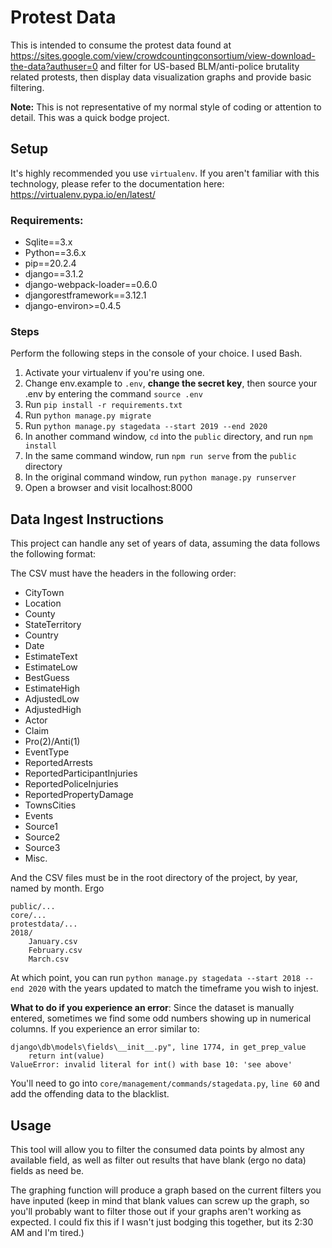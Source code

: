 # Protest Data

This is intended to consume the protest data found at https://sites.google.com/view/crowdcountingconsortium/view-download-the-data?authuser=0
and filter for US-based BLM/anti-police brutality related protests, then display data visualization graphs and provide basic filtering.

**Note:** This is not representative of my normal style of coding or attention to detail. This was a quick bodge project.

## Setup

It's highly recommended you use `virtualenv`. If you aren't familiar with this technology, please refer to the documentation here:
https://virtualenv.pypa.io/en/latest/

### Requirements:

- Sqlite==3.x
- Python==3.6.x
- pip==20.2.4
- django==3.1.2
- django-webpack-loader==0.6.0
- djangorestframework==3.12.1
- django-environ>=0.4.5

### Steps

Perform the following steps in the console of your choice. I used Bash.

1. Activate your virtualenv if you're using one.
2. Change env.example to `.env`, **change the secret key**, then source your .env by entering the command `source .env`
3. Run `pip install -r requirements.txt`
4. Run `python manage.py migrate`
5. Run `python manage.py stagedata --start 2019 --end 2020`
6. In another command window, `cd` into the `public` directory, and run `npm install`
7. In the same command window, run `npm run serve` from the `public` directory
8. In the original command window, run `python manage.py runserver`
9. Open a browser and visit localhost:8000

## Data Ingest Instructions

This project can handle any set of years of data, assuming the data follows the following format:

The CSV must have the headers in the following order:

- CityTown
- Location
- County
- StateTerritory
- Country
- Date
- EstimateText
- EstimateLow
- BestGuess
- EstimateHigh
- AdjustedLow
- AdjustedHigh
- Actor
- Claim
- Pro(2)/Anti(1)
- EventType
- ReportedArrests
- ReportedParticipantInjuries
- ReportedPoliceInjuries
- ReportedPropertyDamage
- TownsCities
- Events
- Source1
- Source2
- Source3
- Misc.

And the CSV files must be in the root directory of the project, by year, named by month. Ergo

```
public/...
core/...
protestdata/...
2018/
    January.csv
    February.csv
    March.csv
```

At which point, you can run `python manage.py stagedata --start 2018 --end 2020` with the years updated to match
the timeframe you wish to injest.

**What to do if you experience an error**: Since the dataset is manually entered, sometimes we find some odd
numbers showing up in numerical columns. If you experience an error similar to:

```
django\db\models\fields\__init__.py", line 1774, in get_prep_value
    return int(value)
ValueError: invalid literal for int() with base 10: 'see above'
```

You'll need to go into `core/management/commands/stagedata.py`, `line 60` and add the offending data to the blacklist.

## Usage

This tool will allow you to filter the consumed data points by almost any available field, as well as filter out
results that have blank (ergo no data) fields as need be.

The graphing function will produce a graph based on the current filters you have inputed (keep in mind that blank
values can screw up the graph, so you'll probably want to filter those out if your graphs aren't working as expected.
I could fix this if I wasn't just bodging this together, but its 2:30 AM and I'm tired.)
